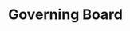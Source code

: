 ---
templateKey: committee-page
seo:
  description: Magma, open source mobile core network solution  
  image: /img/og-image.jpg
  title: Governing Board
  twitterUsername: "@magmacommunity"
  url: "https://www.magmacore.org/committee/governing-board"
title: Governing Board
subTitle: 'The Governing Board is responsible for strategic direction, business oversight, and business decisions.'
members: 
  - company: "Facebook"
    description: >
        Michael is a product manager at Facebook, currently supporting open source and standards work across the company. Michael is former network engineer, investment banker, car salesman and M&A attorney. He previously led the Product and IP function on Facebook’s M&A legal team. While at Facebook, Michael has established and/or now actively serving on the boards of 20+ open source foundations, non-profits, standards setting organizations, including: ML Commons, Confidential Computing Consortium, Libra/Diem Association, Urban Computing Foundation, OpenChain, Open Invention Network Technical Advisory Committee, Magma Foundation, and others.
    linkedin: https://www.linkedin.com/in/priorart/
    name: Michael Cheng, Chair
    github: ''
    facebook: ''
    picture: /img/committee/governing-board/Michael-Cheng.jpg
    title: Product Manager
    twitter: ''
  - company: "OpenAir Interface Software Alliance"
    description: >
        Irfan is a critical-thinking, diligent business leader who has a reputation of challenging the status quo for innovation and progress. He is a rampart against the dark forces of inertia and fear of change. His tremendously international exposure and diverse educational background and professional experience have helped him develop strategic thinking. Innovation and Entrepreneurship are his key focus.. His current areas of interest and expertise are New Business Models in the changing Telecom arena, and Organizational and Social Change that is coming about due to large scale connectivity and digitalization.
    linkedin: https://www.linkedin.com/in/irfan-ghauri-51001b2/
    name: Irfan Ghauri
    github: ''
    facebook: ''
    picture: /img/committee/governing-board/Irfan-Ghauri.jpg
    title: Director of Operations
    twitter: ''
  - company: "Arm"
    description: >
        Marc is part of the Software Ecosystem Development team at Arm, managing projects with partners in the field of security and networking. 
    linkedin: https://www.linkedin.com/in/marc-meunier-eng/
    name: Marc Meunier
    github: ''
    facebook: ''
    picture: /img/committee/governing-board/Marc-Meunier.jpeg
    title: Sr. Manager SW Ecosystem Development
    twitter: ''    
  - company: "Deutsche Telekom"
    description: ''
    linkedin: ''
    name: Sascha Dech
    github: ''
    facebook: ''
    picture: /img/committee/governing-board/Sascha-Dech.jpeg
    title: System Architect & Lead Developer User Interfaces
    twitter: ''
  - company: "Qualcomm"
    description: >
        Doug is a seasoned thought leader in the Wireless Telecommunications Industry and is globally recognized for his experience as a specialist in standardization of radio access technology. Currently Principal Engineer at Qualcomm and Standarization Delegate at several standardization fora representing his organization, he was formerly VP of Technology at Airvana and prior to that a Member of Technical Staff at Bell Labs. Doug is currently serving as a delegate at the O-RAN Alliance where he is one of the most influential voices encouraging joint efforts towards defining an open Radio Access Network architecture. He brings a wealth of knowledge and experience to the OpenAirInterface Software Alliance especially in standards and all aspects of open source dealing with standardized technology. Doug is board member at the OSA representing QUALCOMM.    
    name: Douglas Knisely
    github: ''
    facebook: ''
    picture: /img/committee/governing-board/Douglas-Knisely.png
    title: Principal Engineer
    twitter: ''
  - company: "Open Infrastructure Foundation"
    description: >
        Mark has been lucky enough to participate in many disruptive technology shifts, from the introduction of the first GPUs at Dell in the 90s as a product manager, to the digital music/MP3 transition at Musicmatch as Director of Business Development. After Yahoo! acquired Musicmatch, combining the #1 streaming radio service with the #1 digital music app, Mark served as Sr Director, establishing strategic partnerships for one of the first on demand streaming music services. In 2009, Mark joined Rackspace, an early pioneer in cloud computing, as VP of Business Development, focused on building their cloud ecosystem.
        In 2010, to accelerate the cloud ecosystem's development, Mark co-founded a new open source cloud computing project called OpenStack, in partnership with NASA and 25 other organizations globally. OpenStack quickly became one of the fastest growing open source projects in history. In 2012, Mark co-founded the Open Infrastructure Foundation to manage the growth of the project, where he now serves at the COO. Today, OpenStack is one of the 3 most actively developed open source projects in the world, along with the Linux kernel and Chromium.
        <br /><br />
        Mark is now helping to expand and evolve the Open Infrastructure Foundation’s mission, bringing the unique open collaboration method established by the OpenStack community to many new open source projects across the cloud infrastructure market, including Kata Containers, the Zuul CI/CD platform, the StarlingX edge computing platform, and Airship.
    linkedin: ''
    name: Mark Collier
    github: ''
    facebook: ''
    picture: /img/committee/governing-board/Mark-Collier.jpeg
    title: Chief Operating Officer
    twitter: 'https://twitter.com/sparkycollier'    
  - company: "Red Hat"
    description: >
        Senior Director, Technology, Architecture & Strategy at Red Hat
        Azhar Sayeed is currently at Red Hat Inc., as a Senior Director driving their Telecom Architectures and solutions with  Kubernetes, OpenStack, SDN, NFV and DC Orchestration. Prior to Red Hat, Azhar is a 17 year veteran of Cisco Systems Inc. His last responsibility there was a Sr. Director of Solutions Engineering. Azhar was responsible for developing System Architectures, developing and delivering Cloud based solutions and bringing them to market as whole offers for SPs.  
        <br /><br />
        Azhar has also actively contributed to the industry adoption of cutting-edge technologies. He is an active participant and a contributor to the open source community and industry forums such as XGVela, Anuket (formerly OPNFV) etc.  His interests are in the area of Cloud Architectures, OpenStack, SDN, Virtualization, Data Center Networking and Mobile Networks.  
        <br /><br />
        Azhar is the co-author of a book and has 9 patents in the space of Network protocols and several published papers.
    linkedin: 'https://www.linkedin.com/in/azharsayeed/'
    name: Azhar Sayeed
    github: ''
    facebook: ''
    picture: /img/committee/governing-board/Azhar-Sayeed.png
    title: Senior Director, Technology, Architecture & Strategy
    twitter: 'https://twitter.com/sayeed_azhar'    
  - company: "Red Hat"
    description: >
        Lisa Caywood is a Principal Community Architect at Red Hat, focusing on projects and communities of interest to the telco and manufacturing industries. She serves as the Red Hat representative on the LF Edge Board and Magmacore Outreach Committee. She has a long history with Linux Foundation networking and telco communities, starting with OpenDaylight while with a founding member company, and later serving as Marketing Director for LF Networking and LF Edge while at the Linux Foundation itself.
    linkedin: ''
    name: Lisa Caywood
    github: ''
    facebook: ''
    picture: /img/committee/governing-board/Lisa-Caywood.jpg
    title: Principal Community Architect
    twitter: 'https://twitter.com/RealLisaC'    
---